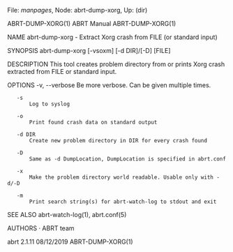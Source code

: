 File: *manpages*,  Node: abrt-dump-xorg,  Up: (dir)

ABRT-DUMP-XORG(1)                 ABRT Manual                ABRT-DUMP-XORG(1)



NAME
       abrt-dump-xorg - Extract Xorg crash from FILE (or standard input)

SYNOPSIS
       abrt-dump-xorg [-vsoxm] [-d DIR]/[-D] [FILE]

DESCRIPTION
       This tool creates problem directory from or prints Xorg crash extracted
       from FILE or standard input.

OPTIONS
       -v, --verbose
           Be more verbose. Can be given multiple times.

       -s
           Log to syslog

       -o
           Print found crash data on standard output

       -d DIR
           Create new problem directory in DIR for every crash found

       -D
           Same as -d DumpLocation, DumpLocation is specified in abrt.conf

       -x
           Make the problem directory world readable. Usable only with -d/-D

       -m
           Print search string(s) for abrt-watch-log to stdout and exit

SEE ALSO
       abrt-watch-log(1), abrt.conf(5)

AUTHORS
       ·   ABRT team



abrt 2.1.11                       08/12/2019                 ABRT-DUMP-XORG(1)
